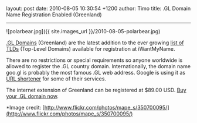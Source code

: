 layout: post
date: 2010-08-05 10:30:54 +1200
author: Timo
title: .GL Domain Name Registration Enabled (Greenland)



----

![polarbear.jpg]({{ site.images_url }}/2010-08-05-polarbear.jpg)

[.GL Domains](https://iwantmyname.com/domains/gl-greenlandic-domain-name-registration-for-greenland) (Greenland) are the latest addition to the ever growing [list of TLDs](https://iwantmyname.com/domains/domain-name-registration-list-of-extensions) (Top-Level Domains) available for registration at iWantMyName.

There are no restrictions or special requirements so anyone worldwide is allowed to register the .GL country domain. Internationally, the domain name goo.gl is probably the most famous .GL web address. Google is using it as [URL shortener](https://iwantmyname.com/services/url-shortener) for some of their services.

The internet extension of Greenland can be registered at $89.00 USD. [Buy your .GL domain now](https://iwantmyname.com/domains/gl-greenlandic-domain-name-registration-for-greenland).

*Image credit: [http://www.flickr.com/photos/mape_s/350700095/](http://www.flickr.com/photos/mape_s/350700095/)
